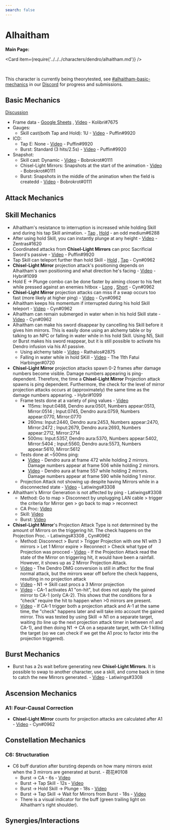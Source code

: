 ```yaml
---
search: false
---
```


# Alhaitham

**Main Page:**

<Card item={require('../../../characters/dendro/alhaitham.md')} />

<br />

This character is currently being theorytested, see [#alhaitham-basic-mechanics](https://discord.com/channels/763583452762734592/1065087531277889586) in our [Discord](https://discord.com/invite/keqing) for progress and submissions.

## Basic Mechanics
[Discussion](https://tickets.deeznuts.moe/transcripts/alhaitham-basic-mechanics)

* Frame data - [Google Sheets](https://docs.google.com/spreadsheets/d/1qznqZMkFRRFKpzEXvQ_bJAXoleI2BrV-nKNAusJoYrU/edit?usp=sharing) , [Video](https://docs.google.com/spreadsheets/d/1qznqZMkFRRFKpzEXvQ_bJAXoleI2BrV-nKNAusJoYrU/edit?usp=sharing) - Kolibri\#7675
* Gauges:
    * Skill cast(both Tap and Hold): 1U - [Video](https://youtu.be/RSHSW3oktvM) - Puffin\#9920
* ICD:
    * Tap E: None - [Video](https://youtu.be/hFJm5tXBaqE) - Puffin\#9920
    * Burst: Standard (3 hits/2.5s) - [Video](https://youtu.be/GyMBxHiEtBc) - Puffin\#9920
* Snapshot:
    * Skill cast: Dynamic - [Video](https://youtu.be/K7tAv2997Jk) - Bobrokrot\#0111
    * Chisel-Light Mirrors: Snapshots at the start of the animation - [Video](https://youtu.be/ySzAI3KqYeg) - Bobrokrot\#0111
    * Burst: Snapshots in the middle of the animation when the field is createdd - [Video](https://youtu.be/K7tAv2997Jk) - Bobrokrot\#0111
## Attack Mechanics

## Skill Mechanics

* Alhaitham's resistance to interruption is increased while holding Skill and during his tap Skill animation. - [Tap](https://youtu.be/gfnVh3yNTQo) , [Hold](https://youtu.be/2md6wXzpnGY) - an odd medium\#6288
* After using hold Skill, you can instantly plunge at any height - [Video](https://www.youtube.com/watch?v=BOhWzxBTOQI) - Zentras\#1620
* Coordinated attacks from **Chisel-Light Mirrors** can proc Sacrificial Sword's passive - [Video](https://youtu.be/EBJNdDN8rnk) - Puffin\#9920
* Tap Skill can teleport further than hold Skill - [Hold](https://www.youtube.com/watch?v=MUMQaxMbTTQ) , [Tap](https://www.youtube.com/watch?v=mTJ_iTrEsos) - Cyn\#0962
* **Chisel-Light Mirror** projection attack's positioning depends on Alhaitham's own positioning and what direction he's facing - [Video](https://youtu.be/iCCiERsGeGE) - Hybri\#1099
* Hold E -> Plunge combo can be done faster by aiming closer to his feet while pressed against an enemies hitbox - [Long](https://www.youtube.com/watch?v=WsuLjvyEJdI) , [Short](https://www.youtube.com/watch?v=WhXnvRZ0pKo) - Cyn\#0962
* **Chisel-Light Mirror** projection attacks can miss if a swap occurs too fast (more likely at higher ping) - [Video](https://www.youtube.com/watch?v=bpzOUSaxWT4) - Cyn\#0962
* Alhaitham keeps his momentum if interrupted during his hold Skill teleport - [Video](https://www.youtube.com/watch?v=6DD4AZOGyn4) - Cyn\#0962
* Alhaitham can remain submerged in water when in his hold Skill state - [Video](https://www.youtube.com/watch?v=ROQ01hLr_PI) - Cyn\#0962
* Alhaitham can make his sword disappear by cancelling his Skill before it gives him mirrors. This is easily done using an alchemy table or by talking to an NPC or falling in water while in his hold Skill. Using N5, Skill or Burst makes his sword reappear, but it is still possible to activate his Dendro infusion via his A1 passive. 
    * Using alchemy table - [Video](https://youtu.be/gnOmsZGJ3kQ) - Rathalos\#2875
    * Falling in water while in hold SKill - [Video](https://youtu.be/2WpyAM3jxFc) - The 11th Fatui Harbinger\#0720
* **Chisel-Light Mirror** projection attacks spawn 0-2 frames after damage numbers become visible. Damage numbers appearing is ping-dependent. Therefore, the time a **Chisel-Light Mirror** Projection attack spawns is ping dependent. Furthermore, the check for the level of mirror projection attacks occurs at (approximately) the same time as the damage numbers appearing. - Hybri\#1099
    * Frame tests done at a variety of ping values - [Video](https://youtu.be/CnJJWus6x84)
        * 115ms: Input:0488, Dendro aura:0501, Numbers appear:0513, Mirror:0514 ;  Input:0745, Dendro aura:0759, Numbers appear:0770, Mirror:0770
        * 260ms: Input:2440, Dendro aura:2453, Numbers appear:2470, Mirror:2472 ; Input:2679, Dendro aura:2693, Numbers appear:2712, Mirror:2714
        * 500ms: Input:5357, Dendro aura:5370, Numbers appear:5402, Mirror:5404 ; Input:5560, Dendro aura:5573, Numbers appear:5610, Mirror:5612
    * Tests done at ~500ms ping:
        * [Video](https://youtu.be/4TT9bfNoeEU) - Dendro aura at frame 472 while holding 2 mirrors. Damage numbers appear at frame 506 while holding 2 mirrors.
        * [Video](https://youtu.be/aU69HYX9SPk) - Dendro aura at frame 557 while holding 2 mirrors. Damage numbers appear at frame 590 while holding 1 mirror.
    * Projection Attack not showing up despite having Mirrors while in a disconnected state - [Video](https://imgur.com/B561rut) - Latiwings\#3308
* Alhaitham's Mirror Generation is not affected by ping - Latiwings\#3308
    * Method: Go to map > Disconnect by unplugging LAN cable > trigger the criteria for Mirror gen > go back to map > reconnect
    * CA Proc: [Video](https://imgur.com/iE8SY2o)
    * Skill: [Video](https://imgur.com/demSbc9)
    * Burst: [Video](https://imgur.com/z34O29x)
* **Chisel-Light Mirror**'s Projection Attack Type is not determined by the amount of Mirrors on the triggering hit. The check happens on the Projection Proc. - Latiwings\#3308 , Cyn\#0962
    * Method: Disconnect > Burst > Trigger Projection with one N1 with 3 mirrors > Let 1 Mirror expire > Reconnect > Check what type of Projection was procced - [Video](https://imgur.com/TOleVV5) - If the Projection Attack read the state of the Mirror on triggering hit, it would have been a rainfall. However, it shows up as 2 Mirror Projection Attack. 
    * [Video](https://www.youtube.com/watch?v=ktpIfGhHfGQ) - The Dendro DMG conversion is still in affect for the final normal attack, but the mirrors wear off before the check happens, resulting in no projection attack
    * [Video](https://www.youtube.com/watch?v=aR7v9QfcSBA) -  N1 -> Skill cast procs a 3 Mirror projection 
    * [Video](https://www.youtube.com/watch?v=AhMZC-QujxY) - CA-1 activates A1 "on-hit", but does not apply the gained mirror to CA-1 (only CA-2). This shows that the conditions for a “check” require the hit to happen when >0 mirrors are present.
    * [Video](https://www.youtube.com/watch?v=fnWr70EsG_Q) -  If CA-1 trigger both a projection attack and A-1 at the same time, the "check" happens later and will take into account the gained mirror.
    This was tested by using Skill -> N1 on a separate target, waiting (to line up the next projection attack timer in between n1 and CA-1), and then doing N1 -> CA on a separate target, with CA-1 killing the target (so we can check if we get the A1 proc to factor into the projection triggered).
## Burst Mechanics

* Burst has a 2s wait before generating new **Chisel-Light Mirrors**. It is possible to swap to another character, use a skill, and come back in time to catch the new Mirrors generated. - [Video](https://youtu.be/hHC1ZE-fkbs) - Latiwings\#3308
## Ascension Mechanics

### A1: Four-Causal Correction
* **Chisel-Light Mirror** counts for projection attacks are calculated after A1 - [Video](https://www.youtube.com/watch?v=8i_VaM5Uw-c) - Cyn\#0962

## Constellation Mechanics

### C6: Structuration

* C6 buff duration after bursting depends on how many mirrors exist when the 3 mirrors are generated at burst. - 荷花\#0108
    * Burst -> CA - 6s - [Video](https://www.youtube.com/watch?v=pyu0BYlXIp4)
    * Burst -> Tap Skill - 12s - [Video](https://www.youtube.com/watch?v=5Pc6An90PZc)
    * Burst -> Hold Skill -> Plunge - 18s - [Video](https://www.youtube.com/watch?v=4_X4DPRYUDw)
    * Burst -> Tap Skill -> Wait for Mirrors from Burst - 18s - [Video](https://www.youtube.com/watch?v=VaqIcNPYzYc)
    * There is a visual indicator for the buff (green trailing light on Alhaitham's right shoulder).

## Synergies/Interactions

